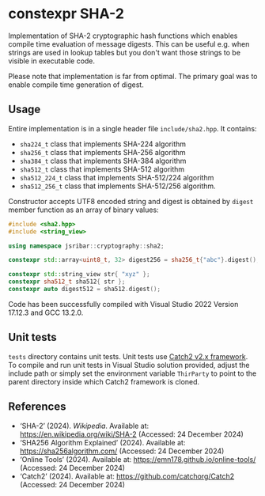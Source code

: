 # constexpr SHA-2

Implementation of SHA-2 cryptographic hash functions which enables compile time evaluation of message digests. This can be useful e.g. when strings are used in lookup tables but you don't want those strings to be visible in executable code.

Please note that implementation is far from optimal. The primary goal was to enable compile time generation of digest.

## Usage

Entire implementation is in a single header file `include/sha2.hpp`. It contains:

- `sha224_t` class that implements SHA-224 algorithm
- `sha256_t` class that implements SHA-256 algorithm
- `sha384_t` class that implements SHA-384 algorithm
- `sha512_t` class that implements SHA-512 algorithm
- `sha512_224_t` class that implements SHA-512/224 algorithm
- `sha512_256_t` class that implements SHA-512/256 algorithm.

Constructor accepts UTF8 encoded string and digest is obtained by `digest` member function as an array of binary values:

```C++
#include <sha2.hpp>
#include <string_view>

using namespace jsribar::cryptography::sha2;

constexpr std::array<uint8_t, 32> digest256 = sha256_t{"abc"}.digest();

constexpr std::string_view str{ "xyz" };
constexpr sha512_t sha512{ str };
constexpr auto digest512 = sha512.digest(); 
```

Code has been successfully compiled with Visual Studio 2022 Version 17.12.3 and GCC 13.2.0.

## Unit tests

`tests` directory contains unit tests. Unit tests use [Catch2 v2.x framework](https://github.com/catchorg/Catch2/tree/v2.x). To compile and run unit tests in Visual Studio solution provided, adjust the include path or simply set the environment variable `ThirParty` to point to the parent directory inside which Catch2 framework is cloned.

## References

- ‘SHA-2’ (2024). *Wikipedia*. Available at: https://en.wikipedia.org/wiki/SHA-2 (Accessed: 24 December 2024)
- ‘SHA256 Algorithm Explained’ (2024). Available at: https://sha256algorithm.com/ (Accessed: 24 December 2024)
- ‘Online Tools’ (2024). Available at: https://emn178.github.io/online-tools/ (Accessed: 24 December 2024)
- ‘Catch2’ (2024). Available at: https://github.com/catchorg/Catch2 (Accessed: 24 December 2024)
